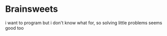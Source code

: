 # Brainsweets
i want to program but i don't know what for, so solving little problems seems good too
